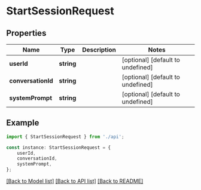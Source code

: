 # StartSessionRequest


## Properties

Name | Type | Description | Notes
------------ | ------------- | ------------- | -------------
**userId** | **string** |  | [optional] [default to undefined]
**conversationId** | **string** |  | [optional] [default to undefined]
**systemPrompt** | **string** |  | [optional] [default to undefined]

## Example

```typescript
import { StartSessionRequest } from './api';

const instance: StartSessionRequest = {
    userId,
    conversationId,
    systemPrompt,
};
```

[[Back to Model list]](../README.md#documentation-for-models) [[Back to API list]](../README.md#documentation-for-api-endpoints) [[Back to README]](../README.md)
